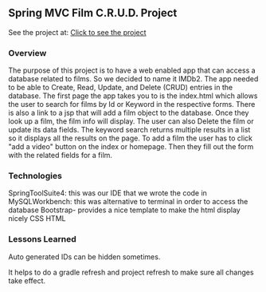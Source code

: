 ## Spring MVC Film C.R.U.D. Project

See the project at:
[Click to see the project](http://3.132.170.184:8080/MVCFilmSite)

### Overview
The purpose of this project is to have a web enabled app that can access a database related to films. So we decided to name it IMDb2. The app needed to be able to Create, Read, Update, and Delete (CRUD) entries in the database.
The first page the app takes you to is the index.html which allows the user to search for films by Id or Keyword in the respective forms. There is also a link to a jsp that will add a film object to the database.
Once they look up a film, the film info will display. The user can also Delete the film or update its data fields. The keyword search returns multiple results in a list so it displays all the results on the page.
To add a film the user has to click "add a video" button on the index or homepage. Then they fill out the form with the related fields for a film.



### Technologies
SpringToolSuite4: this was our IDE that we wrote the code in
MySQLWorkbench: this was alternative to terminal in order to access the database
Bootstrap- provides a nice template to make the html display nicely
CSS
HTML

### Lessons Learned
Auto generated IDs can be hidden sometimes.

It helps to do a gradle refresh and project refresh to make sure all changes take effect.
